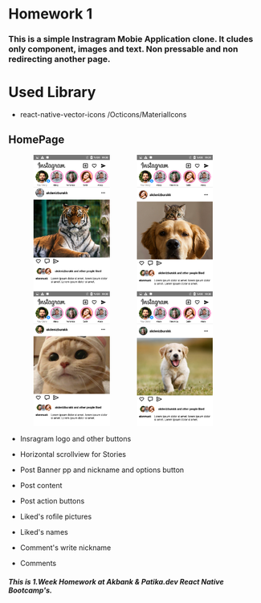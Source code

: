 # Homework 1 
### This is a simple Instragram Mobie Application clone. It cludes only component, images and text. Non pressable and non redirecting another page.

# Used Library
* react-native-vector-icons /Octicons/MaterialIcons

## HomePage

<img width="30%" hspace="10%" src="./ScreenShots/HomePage.png"/>     <img width="30%" src="./ScreenShots/HomePage1.png"/>
<img width="30%" hspace="10%" src="./ScreenShots/HomePage2.png"/>     <img width="30%" src="./ScreenShots/HomePage3.png"/>

* Insragram logo and other buttons
* Horizontal scrollview for Stories

* Post Banner pp and nickname and options button
* Post content
* Post action buttons

* Liked's rofile pictures
* Liked's names

* Comment's write nickname
* Comments


##### This is 1.Week Homework at Akbank & Patika.dev React Native Bootcamp's.
